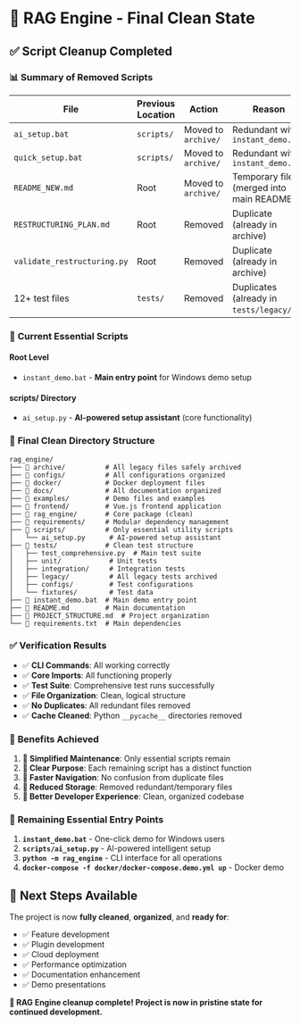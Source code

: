 # 🧹 RAG Engine - Final Clean State

## ✅ **Script Cleanup Completed**

### 📊 **Summary of Removed Scripts**

| File | Previous Location | Action | Reason |
|------|------------------|--------|---------|
| `ai_setup.bat` | `scripts/` | Moved to `archive/` | Redundant with `instant_demo.bat` |
| `quick_setup.bat` | `scripts/` | Moved to `archive/` | Redundant with `instant_demo.bat` |
| `README_NEW.md` | Root | Moved to `archive/` | Temporary file (merged into main README) |
| `RESTRUCTURING_PLAN.md` | Root | Removed | Duplicate (already in archive) |
| `validate_restructuring.py` | Root | Removed | Duplicate (already in archive) |
| 12+ test files | `tests/` | Removed | Duplicates (already in `tests/legacy/`) |

### 🎯 **Current Essential Scripts**

#### **Root Level**
- `instant_demo.bat` - **Main entry point** for Windows demo setup

#### **scripts/ Directory**  
- `ai_setup.py` - **AI-powered setup assistant** (core functionality)

### 📁 **Final Clean Directory Structure**

```
rag_engine/
├── 📁 archive/          # All legacy files safely archived
├── 📁 configs/          # All configurations organized
├── 📁 docker/           # Docker deployment files
├── 📁 docs/             # All documentation organized
├── 📁 examples/         # Demo files and examples
├── 📁 frontend/         # Vue.js frontend application
├── 📁 rag_engine/       # Core package (clean)
├── 📁 requirements/     # Modular dependency management
├── 📁 scripts/          # Only essential utility scripts
│   └── ai_setup.py      # AI-powered setup assistant
├── 📁 tests/            # Clean test structure
│   ├── test_comprehensive.py  # Main test suite
│   ├── unit/            # Unit tests
│   ├── integration/     # Integration tests
│   ├── legacy/          # All legacy tests archived
│   ├── configs/         # Test configurations
│   └── fixtures/        # Test data
├── 📄 instant_demo.bat  # Main demo entry point
├── 📄 README.md         # Main documentation
├── 📄 PROJECT_STRUCTURE.md  # Project organization
└── 📄 requirements.txt  # Main dependencies
```

### ✅ **Verification Results**

- ✅ **CLI Commands**: All working correctly
- ✅ **Core Imports**: All functioning properly  
- ✅ **Test Suite**: Comprehensive test runs successfully
- ✅ **File Organization**: Clean, logical structure
- ✅ **No Duplicates**: All redundant files removed
- ✅ **Cache Cleaned**: Python `__pycache__` directories removed

### 🎉 **Benefits Achieved**

1. **🧹 Simplified Maintenance**: Only essential scripts remain
2. **📖 Clear Purpose**: Each remaining script has a distinct function
3. **🚀 Faster Navigation**: No confusion from duplicate files
4. **💾 Reduced Storage**: Removed redundant/temporary files
5. **🔧 Better Developer Experience**: Clean, organized codebase

### 🎯 **Remaining Essential Entry Points**

1. **`instant_demo.bat`** - One-click demo for Windows users
2. **`scripts/ai_setup.py`** - AI-powered intelligent setup
3. **`python -m rag_engine`** - CLI interface for all operations
4. **`docker-compose -f docker/docker-compose.demo.yml up`** - Docker demo

## 🚀 **Next Steps Available**

The project is now **fully cleaned**, **organized**, and **ready for**:
- ✅ Feature development
- ✅ Plugin development  
- ✅ Cloud deployment
- ✅ Performance optimization
- ✅ Documentation enhancement
- ✅ Demo presentations

**🎉 RAG Engine cleanup complete! Project is now in pristine state for continued development.**
